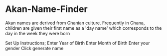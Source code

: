 # Akan-Name-Finder
Akan names are derived from Ghanian culture. Frequently in Ghana, children are given their first name as a 'day name' which corresponds to the day in the week they were born

Set Up Instructions;
Enter Year of Birth
Enter Month of Birth
Enter your gender
Click generate name
